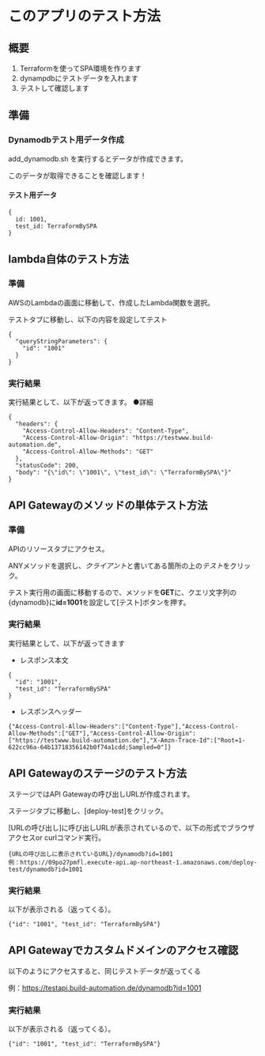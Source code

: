 # このアプリのテスト方法
## 概要
1. Terraformを使ってSPA環境を作ります
1. dynampdbにテストデータを入れます
1. テストして確認します

## 準備
### Dynamodbテスト用データ作成
add_dynamodb.sh を実行するとデータが作成できます。

このデータが取得できることを確認します！

#### テスト用データ
```
{
  id: 1001,
  test_id: TerraformBySPA
}
```

## lambda自体のテスト方法
### 準備
AWSのLambdaの画面に移動して、作成したLambda関数を選択。

テストタブに移動し、以下の内容を設定してテスト
```
{
  "queryStringParameters": {
    "id": "1001"
  }
}
```

### 実行結果
実行結果として、以下が返ってきます。
●詳細
```
{
  "headers": {
    "Access-Control-Allow-Headers": "Content-Type",
    "Access-Control-Allow-Origin": "https://testwww.build-automation.de",
    "Access-Control-Allow-Methods": "GET"
  },
  "statusCode": 200,
  "body": "{\"id\": \"1001\", \"test_id\": \"TerraformBySPA\"}"
}
```

## API Gatewayのメソッドの単体テスト方法
### 準備
APIのリソースタブにアクセス。

ANYメソッドを選択し、*クライアント*と書いてある箇所の上の*テスト*をクリック。

テスト実行用の画面に移動するので、メソッドを**GET**に、クエリ文字列の{dynamodb}に**id=1001**を設定して[テスト]ボタンを押す。

### 実行結果
実行結果として、以下が返ってきます
- レスポンス本文
```
{
  "id": "1001",
  "test_id": "TerraformBySPA"
}
```
- レスポンスヘッダー
```
{"Access-Control-Allow-Headers":["Content-Type"],"Access-Control-Allow-Methods":["GET"],"Access-Control-Allow-Origin":["https://testwww.build-automation.de"],"X-Amzn-Trace-Id":["Root=1-622cc96a-64b13718356142b0f74a1cdd;Sampled=0"]}
```

## API Gatewayのステージのテスト方法
ステージではAPI Gatewayの呼び出しURLが作成されます。

ステージタブに移動し、[deploy-test]をクリック。

[URLの呼び出し]に呼び出しURLが表示されているので、以下の形式でブラウザアクセスor curlコマンド実行。

```
{URLの呼び出しに表示されているURL}/dynamodb?id=1001
例：https://09po27pmfl.execute-api.ap-northeast-1.amazonaws.com/deploy-test/dynamodb?id=1001
```

### 実行結果
以下が表示される（返ってくる）。
```
{"id": "1001", "test_id": "TerraformBySPA"}
```

## API Gatewayでカスタムドメインのアクセス確認
以下のようにアクセスすると、同じテストデータが返ってくる

例：https://testapi.build-automation.de/dynamodb?id=1001

### 実行結果
以下が表示される（返ってくる）。
```
{"id": "1001", "test_id": "TerraformBySPA"}
```

